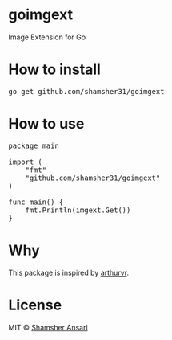 # goimgext
Image Extension for Go

# How to install
<pre>
go get github.com/shamsher31/goimgext
</pre>

# How to use
<pre>
package main

import (
	"fmt"
	"github.com/shamsher31/goimgext"
)

func main() {
	fmt.Println(imgext.Get())
}
</pre>

# Why
This package is inspired by [arthurvr](https://www.npmjs.com/package/image-extensions).

# License
MIT © [Shamsher Ansari](https://github.com/shamsher31)
